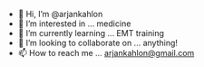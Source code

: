 - 👋 Hi, I’m @arjankahlon
- 👀 I’m interested in ... medicine
- 🌱 I’m currently learning ... EMT training
- 💞️ I’m looking to collaborate on ... anything!
- 📫 How to reach me ... arjankahlon@gmail.com

<!---
arjankahlon/arjankahlon is a ✨ special ✨ repository because its `README.md` (this file) appears on your GitHub profile.
You can click the Preview link to take a look at your changes.
--->
